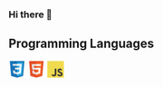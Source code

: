 ### Hi there 👋


## Programming Languages
 <img src = 'images/css.svg' width='30'/> 
 <img src = 'images/html.svg' width='30'/> 
 <img src = 'images/js.svg' width='30'/> 
